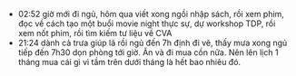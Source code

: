- 02:52 giờ mới đi ngủ, hôm qua viết xong ngồi nhập sách, rồi xem phim, đọc về cách tạo một buổi movie night thực sự, dự workshop TDP, rồi xem nốt phim, rồi tìm kiếm tư liệu về CVA
- 21:24 dành cả trưa giúp lã rồi ngủ đến 7h định đi vẽ, thấy mưa xong ngủ tiếp đến 7h30 dọn phòng tới giờ. Ăn và đi mua cồn nữa. Nên lên lịch 1 tháng mua cái gì vì tầm trên dưới tháng là hết bao nhiêu đó.